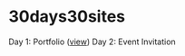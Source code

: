 # 30days30sites
Day 1: Portfolio ([view](https://codepen.io/kathykato/full/KRQOKY/))
Day 2: Event Invitation

